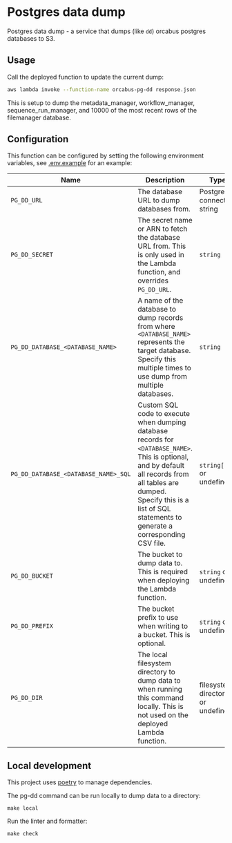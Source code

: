 # Postgres data dump

Postgres data dump - a service that dumps (like `dd`) orcabus postgres databases to S3.

## Usage

Call the deployed function to update the current dump:

```sh
aws lambda invoke --function-name orcabus-pg-dd response.json
```

This is setup to dump the metadata_manager, workflow_manager, sequence_run_manager, and 10000 of the most recent
rows of the filemanager database.

## Configuration

This function can be configured by setting the following environment variables, see [.env.example][env-example] for an example:

| Name                                 | Description                                                                                                                                                                                                                             | Type                              |
|--------------------------------------|-----------------------------------------------------------------------------------------------------------------------------------------------------------------------------------------------------------------------------------------|-----------------------------------|
| `PG_DD_URL`                          | The database URL to dump databases from.                                                                                                                                                                                                | Postgres connection string        |
| `PG_DD_SECRET`                       | The secret name or ARN to fetch the database URL from. This is only used in the Lambda function, and overrides `PG_DD_URL`.                                                                                                             | `string`                          |
| `PG_DD_DATABASE_<DATABASE_NAME>`     | A name of the database to dump records from where `<DATABASE_NAME>` represents the target database. Specify this multiple times to use dump from multiple databases.                                                                    | `string`                          |
| `PG_DD_DATABASE_<DATABASE_NAME>_SQL` | Custom SQL code to execute when dumping database records for `<DATABASE_NAME>`. This is optional, and by default all records from all tables are dumped. Specify this is a list of SQL statements to generate a corresponding CSV file. | `string[]` or undefined           |
| `PG_DD_BUCKET`                       | The bucket to dump data to. This is required when deploying the Lambda function.                                                                                                                                                        | `string` or undefined             |
| `PG_DD_PREFIX`                       | The bucket prefix to use when writing to a bucket. This is optional.                                                                                                                                                                    | `string` or undefined             |
| `PG_DD_DIR`                          | The local filesystem directory to dump data to when running this command locally. This is not used on the deployed Lambda function.                                                                                                     | filesystem directory or undefined |

## Local development 

This project uses [poetry] to manage dependencies.

The pg-dd command can be run locally to dump data to a directory:

```
make local
```

Run the linter and formatter:

```
make check
```

[poetry]: https://python-poetry.org/
[env-example]: .env.example
